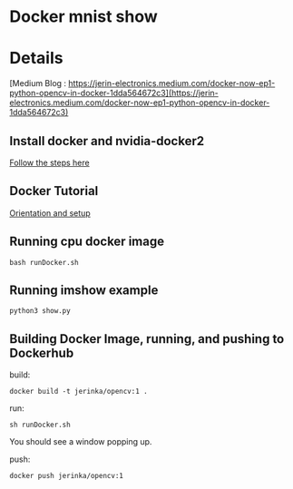 # Docker mnist show

# Details

[Medium Blog : https://jerin-electronics.medium.com/docker-now-ep1-python-opencv-in-docker-1dda564672c3](https://jerin-electronics.medium.com/docker-now-ep1-python-opencv-in-docker-1dda564672c3)

## Install docker and nvidia-docker2

[Follow the steps here](https://cnvrg.io/how-to-setup-docker-and-nvidia-docker-2-0-on-ubuntu-18-04/)

## Docker Tutorial

[Orientation and setup](https://docs.docker.com/get-started/)

## Running cpu docker image

```
bash runDocker.sh
```
 
 
## Running imshow example 

```
python3 show.py
```


## Building Docker Image, running, and pushing to Dockerhub

build: 

```
docker build -t jerinka/opencv:1 .
```

run:

```
sh runDocker.sh
```

You should see a window popping up. 

push:

```
docker push jerinka/opencv:1
```

